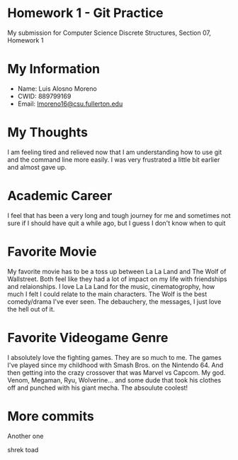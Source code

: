 # Homework 1 - Git Practice

My submission for Computer Science Discrete Structures, Section 07, Homework 1

# My Information

* Name: Luis Alosno Moreno
* CWID: 889799169
* Email: lmoreno16@csu.fullerton.edu
# My Thoughts
I am feeling tired and relieved now that I am understanding how to use git and the command line more easily. I was very frustrated a little bit earlier and almost gave up.
# Academic Career
I feel that has been a very long and tough journey for me and sometimes not sure if I should have quit a while ago, but I guess I don't know when to quit
# Favorite Movie
My favorite movie has to be a toss up between La La Land and The Wolf of Wallstreet. Both feel like they had a lot of impact on my life with friendships and relaionships. I love La La Land for the music, cinematogrophy, how much I felt I could relate to the main characters. The Wolf is the best comedy/drama I've ever seen. The debauchery, the messages, I just love the hell out of it.
# Favorite Videogame Genre
I absolutely love the fighting games. They are so much to me. The games I've played since my childhood with Smash Bros. on the Nintendo 64. And then getting into the crazy crossover that was Marvel vs Capcom. My god. Venom, Megaman, Ryu, Wolverine... and some dude that took his clothes off and punched with his giant mecha. The absoulute coolest!
# More commits
Another one

shrek
toad
